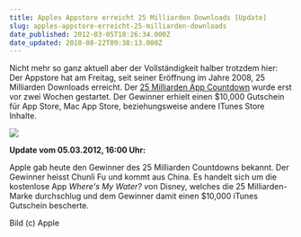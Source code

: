 ```yaml
---
title: Apples Appstore erreicht 25 Milliarden Downloads [Update]
slug: apples-appstore-erreicht-25-milliarden-downloads
date_published: 2012-03-05T10:26:34.000Z
date_updated: 2018-08-22T09:38:13.000Z
---
```


Nicht mehr so ganz aktuell aber der Vollständigkeit halber trotzdem hier: Der Appstore hat am Freitag, seit seiner Eröffnung im Jahre 2008, 25 Milliarden Downloads erreicht. Der [25 Milliarden App Countdown](http://www.macrumors.com/2012/02/17/apple-announces-countdown-to-25-billion-app-store-downloads-with-10000-gift-card-prize/) wurde erst vor zwei Wochen gestartet. Der Gewinner erhielt einen $10,000 Gutschein für App Store, Mac App Store, beziehungsweise andere ITunes Store Inhalte.

[![](//picdump.thafaker.de/2012/03/appstore25mille.png)](__GHOST_URL__/apples-appstore-erreicht-25-milliarden-downloads/appstore25mille/)

**Update vom 05.03.2012, 16:00 Uhr:**

Apple gab heute den Gewinner des 25 Milliarden Countdowns bekannt. Der Gewinner heisst Chunli Fu und kommt aus China. Es handelt sich um die kostenlose App *Where's My Water? v*on Disney, welches die 25 Milliarden-Marke durchschlug und dem Gewinner damit einen $10,000 iTunes Gutschein bescherte.

Bild (c) Apple
